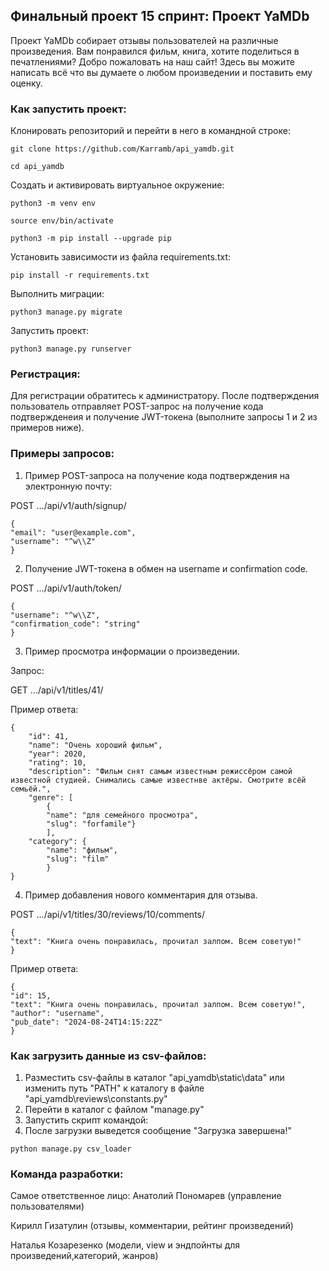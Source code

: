 ## Финальный проект 15 спринт:  Проект YaMDb

Проект YaMDb собирает отзывы пользователей на различные произведения.
Вам понравился фильм, книга, хотите поделиться в печатлениями? Добро пожаловать на наш сайт! Здесь вы можите написать всё что вы думаете о любом произведении и поставить ему оценку.

### Как запустить проект:

Клонировать репозиторий и перейти в него в командной строке:

```
git clone https://github.com/Karramb/api_yamdb.git
```

```
cd api_yamdb
```

Cоздать и активировать виртуальное окружение:

```
python3 -m venv env
```

```
source env/bin/activate
```

```
python3 -m pip install --upgrade pip
```

Установить зависимости из файла requirements.txt:

```
pip install -r requirements.txt
```

Выполнить миграции:

```
python3 manage.py migrate
```

Запустить проект:

```
python3 manage.py runserver
```
### Регистрация:
Для регистрации обратитесь к администратору. После подтверждения пользователь отправляет POST-запрос на получение кода подтвержденеия и получение JWT-токена (выполните запросы 1 и 2 из примеров ниже).

### Примеры запросов:
1. Пример POST-запроса на получение кода подтверждения на электронную почту:
   
POST .../api/v1/auth/signup/

```
{
"email": "user@example.com",
"username": "^w\\Z"
}
```

2. Получение JWT-токена в обмен на username и confirmation code.
   
POST .../api/v1/auth/token/

```
{
"username": "^w\\Z",
"confirmation_code": "string"
}
```
3. Пример просмотра информации о произведении.
   
Запрос:

GET .../api/v1/titles/41/

Пример ответа:

```
{
    "id": 41,
    "name": "Очень хороший фильм",
    "year": 2020,
    "rating": 10,
    "description": "Фильм снят самым известным режиссёром самой известной студией. Снимались самые известнве актёры. Смотрите всёй семьёй.",
    "genre": [
        {
        "name": "для семейного просмотра",
        "slug": "forfamile"}
        ],
    "category": {
        "name": "фильм",
        "slug": "film"
        }
}
```
4. Пример добавления нового комментария для отзыва.
   
POST .../api/v1/titles/30/reviews/10/comments/

```
{
"text": "Книга очень понравилась, прочитал залпом. Всем советую!"
}

```

Пример ответа:

```
{
"id": 15,
"text": "Книга очень понравилась, прочитал залпом. Всем советую!",
"author": "username",
"pub_date": "2024-08-24T14:15:22Z"
}

```

### Как загрузить данные из csv-файлов:
1. Разместить csv-файлы в каталог "api_yamdb\static\data\" или изменить путь "PATH" к каталогу в файле "api_yamdb\reviews\constants.py"
2. Перейти в каталог с файлом "manage.py"
3. Запустить скрипт командой:
4. После загрузки выведется сообщение "Загрузка завершена!"

```
python manage.py csv_loader
```

### Команда разработки:
Самое ответственное лицо: Анатолий Пономарев (управление пользователями)

Кирилл Гизатулин (отзывы, комментарии, рейтинг произведений)

Наталья Козарезенко (модели, view и эндпойнты для произведений,категорий, жанров)
